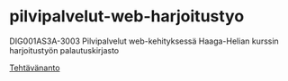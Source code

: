 # pilvipalvelut-web-harjoitustyo
DIG001AS3A-3003 Pilvipalvelut web-kehityksessä Haaga-Helian kurssin harjoitustyön palautuskirjasto

[Tehtävänanto](https://github.com/Pilvipalvelut/web-kehityksessa/blob/main/harjoitustyo.md)
